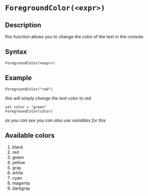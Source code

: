 # `ForegroundColor(<expr>)`

## Description
this function allows you to change the color of the text in the console

## Syntax

```plaintext
ForegroundColor(<expr>)
```

## Example

```plaintext
ForegroundColor("red")
```

*this will simply change the text color to red*

```plaintext
set color = "green"
ForegroundColor(color)
```

*as you can see you can also use variables for this*

## Available colors

<ol>
<li>black</li>
<li>red</li>
<li>green</li>
<li>yellow</li>
<li>gray</li>
<li>white</li>
<li>cyan</li>
<li>magenta</li>
<li>darkgray</li>
</ol>